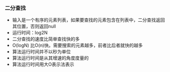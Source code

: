 ### 二分查找
+ 输入是一个有序的元素列表，如果要查找的元素包含在列表中，二分查找返回其位置，否则返回null
+ 运行时间：log2N
+ 二分查找的速度比简单查找快的多
+ O(logN) 比O(n)快。需要搜索的元素越多，前者比后者就快的越多
+ 算法运行时间并不以秒为单位
+ 算法运行时间是从其增速的角度度量的
+ 算法运行时间用大O表示法表示